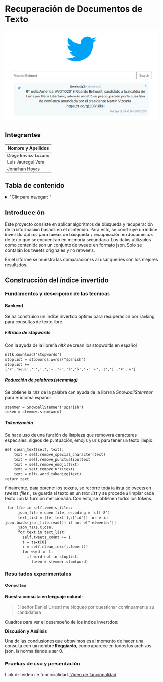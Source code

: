 # Recuperación de Documentos de Texto

![](screenshots/ss.png)

## Integrantes

| Nombre y Apellidos |
|---|
|Diego Enciso Lozano |
|Luis Jauregui Vera	 |
|Jonathan Hoyos      |


## Tabla de contenido
<details>
<summary>"Clic para navegar: "</summary>

- [Introducción](#Introducción)
- [Fundamentos y descripción de las técnicas](#Fundamentos-y-descripción-de-las-técnicas)
- [Resultados experimentales](#Resultados-experimentales)
- [Pruebas de uso y presentación](#Pruebas-de-uso-y-presentación)

</details>

## Introducción

Este proyecto consiste en aplicar algoritmos de búsqueda y recuperación de la información basada en el contenido.
Para esto, se construye un índice invertido óptimo para tareas de búsqueda y recuperación en documentos de texto que se encuentran en memoria secundaria.
Los datos utilizados como contenido son un conjunto de tweets en formato json. Solo se contarán los tweets originales y no retweets.

En el informe se muestra las comparaciones al usar queries con los mejores resultados.

## Construcción del índice invertido

### Fundamentos y descripción de las técnicas

#### Backend

Se ha construido un índice invertido óptimo para recuperación por ranking para consultas de texto libre.

##### Filtrado de stopwords
Con la ayuda de la librería *nltk* se crean los stopwords en español

    nltk.download('stopwords')
    stoplist = stopwords.words("spanish")
    stoplist += ['?','aqui','.',',','»','«','â','ã','>','<','(',')','º','u']


##### Reducción de palabras (stemming)

Se obtiene la raíz de la palabra con ayuda de la librería *SnowballStemmer* para el idioma español

    stemmer = SnowballStemmer('spanish')
    token = stemmer.stem(word)

##### Tokenización
Se hace uso de una función de limpieza que removerá caracteres especiales, signos de puntuación, emojis y urls para tener un texto limpio.

    def clean_text(self, text):
        text = self.remove_special_character(text)
        text = self.remove_punctuation(text)
        text = self.remove_emoji(text)
        text = self.remove_url(text)
        text = nltk.word_tokenize(text)
    return text

 Finalmente, para obtener los tokens, se recorre toda la lista de tweets en  _tweets_files_ , se guarda el texto en un _text_list_ y se procede a limpiar cada texto con la función mencionada. Con esto, se obtienen todos los tokens.


     for file in self.tweets_files:
          json_file = open(file, encoding = 'utf-8')
          text_list = [(e['text'],e['id']) for e in json.loads(json_file.read()) if not e["retweeted"]]
          json_file.close()
          for text in text_list:
            self.tweets_count += 1
            t = text[0]
            t = self.clean_text(t.lower())
            for word in t:
              if word not in stoplist:
                token = stemmer.stem(word)


### Resultados experimentales


#### Consultas

#### Nuestra consulta en lenguaje natural:
>El señor Daniel Urresti me bloqueo por cuestionar continuamente su candidatura


Cuadros para ver el desempeño de los indice invertidos:



**Discusión y Análisis**

Una de las conclusiones que obtuvimos es al momento de hacer una consulta con un nombre **Reggiardo**, como aparece en todos los archivos json, la norma tiende a ser 0.


### Pruebas de uso y presentación
Link del video de funcionalidad.[ Video de funcionalidad](https://drive.google.com/drive/folders/__________)
